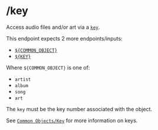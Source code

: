 # /key
Access audio files and/or art via a [`key`](../../common-objects/key.md).

This endpoint expects 2 more endpoints/inputs:
- [`${COMMON_OBJECT}`](../../common-objects/common-objects.md)
- [`${KEY}`](../../common-objects/key.md)

Where `${COMMON_OBJECT}` is one of:
- `artist`
- `album`
- `song`
- `art`

The `key` must be the key number associated with the object.

See [`Common Objects/Key`](../../common-objects/key.md) for more information on keys.
